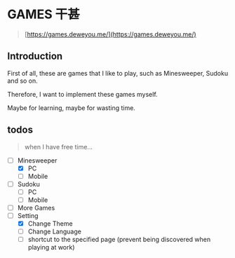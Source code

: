 # GAMES 干甚

> [https://games.deweyou.me/](https://games.deweyou.me/)

## Introduction

First of all, these are games that I like to play, such as Minesweeper, Sudoku and so on.

Therefore, I want to implement these games myself.

Maybe for learning, maybe for wasting time.

## todos

> when I have free time...

- [ ] Minesweeper
  - [X] PC
  - [ ] Mobile
- [ ] Sudoku
  - [ ] PC
  - [ ] Mobile
- [ ] More Games
- [ ] Setting
  - [X] Change Theme
  - [ ] Change Language
  - [ ] shortcut to the specified page (prevent being discovered when playing at work)

